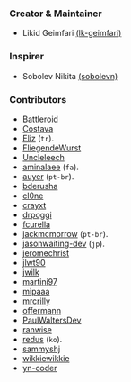 ### Creator & Maintainer
 - Likid Geimfari [(lk-geimfari)](https://github.com/lk-geimfari)

###  Inspirer
 - Sobolev Nikita [(sobolevn)](https://github.com/sobolevn)


### Contributors
- [Battleroid](https://github.com/Battleroid)
- [Costava](https://github.com/Costava)
- [Eliz](https://github.com/el) (`tr`).
- [FliegendeWurst](https://github.com/FliegendeWurst)
- [Uncleleech](https://github.com/Uncleleech)
- [aminalaee](https://github.com/aminalaee) (`fa`).
- [auyer](https://github.com/auyer) (`pt-br`).
- [bderusha](https://github.com/bderusha)
- [cl0ne](https://github.com/cl0ne)
- [crayxt](https://github.com/crayxt)
- [drpoggi](https://github.com/drpoggi)
- [fcurella](https://github.com/fcurella)
- [jackmcmorrow](https://github.com/jackmcmorrow) (`pt-br`).
- [jasonwaiting-dev](https://github.com/jasonwaiting-dev) (`jp`).
- [jeromechrist](https://github.com/jeromechrist)
- [jlwt90](https://github.com/jlwt90)
- [jwilk](https://github.com/jwilk)
- [martini97](https://github.com/martini97)
- [mipaaa](https://github.com/mipaaa)
- [mrcrilly](https://github.com/mrcrilly)
- [offermann](https://github.com/offermann)
- [PaulWaltersDev](https://github.com/PaulWaltersDev)
- [ranwise](https://github.com/ranwise)
- [redus](https://github.com/redus) (`ko`).
- [sammyshj](https://github.com/sammyshj)
- [wikkiewikkie](https://github.com/wikkiewikkie)
- [yn-coder](https://github.com/yn-coder)
